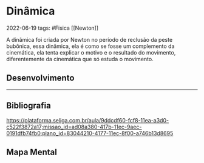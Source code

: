 # Dinâmica
2022-06-19
tags: #Fisica  [[Newton]]

A dinâmica foi criada por Newton no período de reclusão da peste bubônica, essa dinâmica, ela é como se fosse um complemento da cinemática, ela tenta explicar o motivo e o resultado do movimento, diferentemente da cinemática que só estuda o movimento.

## Desenvolvimento

-----------------------------------------------
## Bibliografia

https://plataforma.seliga.com.br/aula/9ddcdf60-fcf8-11ea-a3d0-c522f3872a17;missao_id=ad08a380-417b-11ec-9aec-0191dfb74fb0;plano_id=83044210-4177-11ec-8f00-a746b13d8695

## Mapa Mental